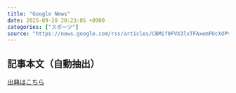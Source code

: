 ```yaml
---
title: "Google News"
date: 2025-09-28 20:23:05 +0900
categories: ["スポーツ"]
source: "https://news.google.com/rss/articles/CBMif0FVX3lxTFAxemFUcXdPVHdScEdiWnJOWkE4YUU0a1dYdkd1ejNlQVZXamZGUHFIX0FsZktqMTNEV3FDT2NiNlJDeWR1ZTBaMmMwdHFCcUk2TEJGcE1pVzhsVUlnMlkxX3BpcjBZSmhsU2xkb2syX3c2QzFpV09yUjU3LWlEMkk?oc=5"
---
```


## 記事本文（自動抽出）
<body class="y0K44d EA71Tc" id="readabilityBody"></body>

[出典はこちら](https://news.google.com/rss/articles/CBMif0FVX3lxTFAxemFUcXdPVHdScEdiWnJOWkE4YUU0a1dYdkd1ejNlQVZXamZGUHFIX0FsZktqMTNEV3FDT2NiNlJDeWR1ZTBaMmMwdHFCcUk2TEJGcE1pVzhsVUlnMlkxX3BpcjBZSmhsU2xkb2syX3c2QzFpV09yUjU3LWlEMkk?oc=5)
